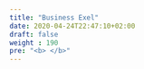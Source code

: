 ```yaml
---
title: "Business Exel"
date: 2020-04-24T22:47:10+02:00
draft: false
weight : 190
pre: "<b> </b>"
---
```


